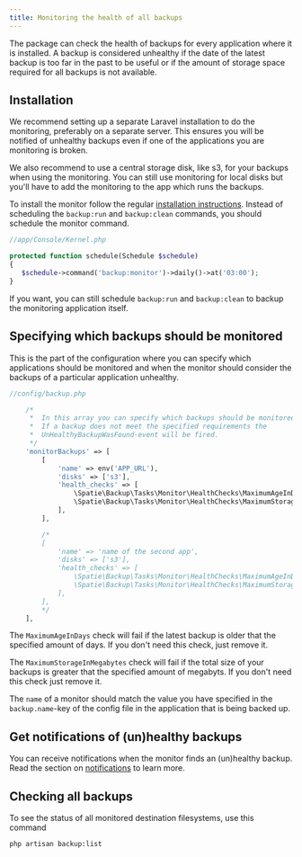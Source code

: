 ```yaml
---
title: Monitoring the health of all backups
---
```


The package can check the health of backups for every application where it is installed. A backup is considered unhealthy if the date of the latest backup is too far in the past to be useful or if the amount of storage space required for all backups is not available.
 
## Installation

We recommend setting up a separate Laravel installation to do the monitoring, preferably on a separate server. This ensures you will be notified of unhealthy backups even if one of the applications you are monitoring is broken.

We also recommend to use a central storage disk, like s3, for your backups when using the monitoring. You can still use monitoring for local disks but you'll have to add the monitoring to the app which runs the backups.

To install the monitor follow the regular [installation instructions](/laravel-backup/v5/installation-and-setup).
Instead of scheduling the `backup:run` and `backup:clean` commands, you should schedule the monitor command.

```php
//app/Console/Kernel.php

protected function schedule(Schedule $schedule)
{
   $schedule->command('backup:monitor')->daily()->at('03:00');
}
```

If you want, you can still schedule `backup:run` and `backup:clean` to backup the monitoring application itself.

## Specifying which backups should be monitored

This is the part of the configuration where you can specify which applications should be monitored and when the monitor should consider the backups of a particular application unhealthy.

```php
//config/backup.php

    /*
     *  In this array you can specify which backups should be monitored.
     *  If a backup does not meet the specified requirements the
     *  UnHealthyBackupWasFound-event will be fired.
     */
    'monitorBackups' => [
        [
            'name' => env('APP_URL'),
            'disks' => ['s3'],
            'health_checks' => [
                \Spatie\Backup\Tasks\Monitor\HealthChecks\MaximumAgeInDays::class => 1,
                \Spatie\Backup\Tasks\Monitor\HealthChecks\MaximumStorageInMegabytes::class => 5000,
            ],
        ],

        /*
        [
            'name' => 'name of the second app',
            'disks' => ['s3'],
            'health_checks' => [
                \Spatie\Backup\Tasks\Monitor\HealthChecks\MaximumAgeInDays::class => 1,
                \Spatie\Backup\Tasks\Monitor\HealthChecks\MaximumStorageInMegabytes::class => 5000,
            ],
        ],
        */
    ],
```

The `MaximumAgeInDays` check will fail if the latest backup is older that the specified amount of days. If you don't need this check, just remove it.

The `MaximumStorageInMegabytes` check will fail if the total size of your backups is greater that the specified amount of megabyts. If you don't need this check just remove it.

The `name` of a monitor should match the value you have specified in the `backup.name`-key of the config file in
the application that is being backed up.

## Get notifications of (un)healthy backups

You can receive notifications when the monitor finds an (un)healthy backup. 
Read the section on [notifications](/laravel-backup/v5/sending-notifications/overview) to learn more.

## Checking all backups

To see the status of all monitored destination filesystems, use this command

```bash
php artisan backup:list
```
